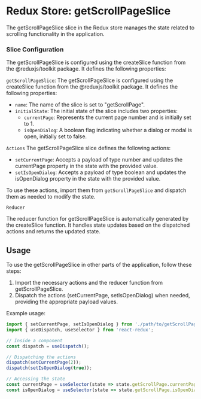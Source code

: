# Redux Store: getScrollPageSlice
The getScrollPageSlice slice in the Redux store manages the state related to scrolling functionality in the application.

### Slice Configuration
The getScrollPageSlice is configured using the createSlice function from the @reduxjs/toolkit package. It defines the following properties:

```getScrollPageSlice```: The getScrollPageSlice is configured using the createSlice function from the @reduxjs/toolkit package. It defines the following properties:

- `name`: The name of the slice is set to "getScrollPage".
- `initialState`: The initial state of the slice includes two properties:
    - `currentPage`: Represents the current page number and is initially set to 1.
    - `isOpenDialog`: A boolean flag indicating whether a dialog or modal is open, initially set to false.

`Actions`
The getScrollPageSlice slice defines the following actions:

- `setCurrentPage`: Accepts a payload of type number and updates the currentPage property in the state with the provided value.
- `setIsOpenDialog`: Accepts a payload of type boolean and updates the isOpenDialog property in the state with the provided value.

To use these actions, import them from `getScrollPageSlice` and dispatch them as needed to modify the state.

``Reducer``

The reducer function for getScrollPageSlice is automatically generated by the createSlice function. It handles state updates based on the dispatched actions and returns the updated state.

## Usage
To use the getScrollPageSlice in other parts of the application, follow these steps:

1) Import the necessary actions and the reducer function from getScrollPageSlice.
2) Dispatch the actions (setCurrentPage, setIsOpenDialog) when needed, providing the appropriate payload values.

Example usage:


```jsx
import { setCurrentPage, setIsOpenDialog } from './path/to/getScrollPageSlice';
import { useDispatch, useSelector } from 'react-redux';

// Inside a component
const dispatch = useDispatch();

// Dispatching the actions
dispatch(setCurrentPage(2));
dispatch(setIsOpenDialog(true));

// Accessing the state
const currentPage = useSelector(state => state.getScrollPage.currentPage);
const isOpenDialog = useSelector(state => state.getScrollPage.isOpenDialog);


```



